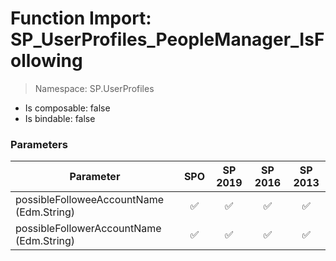 # Function Import: SP_UserProfiles_PeopleManager_IsFollowing

> Namespace: SP.UserProfiles

- Is composable: false
- Is bindable: false

### Parameters

Parameter | SPO | SP 2019 | SP 2016 | SP 2013
----------|:---:|:-------:|:-------:|:-------:
possibleFolloweeAccountName (Edm.String) | ✅ | ✅ | ✅ | ✅
possibleFollowerAccountName (Edm.String) | ✅ | ✅ | ✅ | ✅